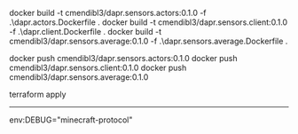 docker build -t cmendibl3/dapr.sensors.actors:0.1.0 -f .\dapr.actors.Dockerfile .
docker build -t cmendibl3/dapr.sensors.client:0.1.0 -f .\dapr.client.Dockerfile .
docker build -t cmendibl3/dapr.sensors.average:0.1.0 -f .\dapr.sensors.average.Dockerfile .

docker push cmendibl3/dapr.sensors.actors:0.1.0
docker push cmendibl3/dapr.sensors.client:0.1.0
docker push cmendibl3/dapr.sensors.average:0.1.0

terraform apply

---

env:DEBUG="minecraft-protocol"  
